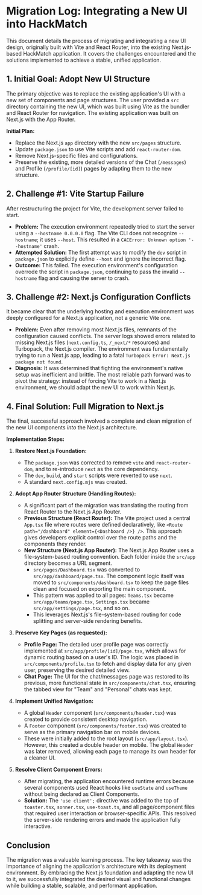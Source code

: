 # Migration Log: Integrating a New UI into HackMatch

This document details the process of migrating and integrating a new UI design, originally built with Vite and React Router, into the existing Next.js-based HackMatch application. It covers the challenges encountered and the solutions implemented to achieve a stable, unified application.

## 1. Initial Goal: Adopt New UI Structure

The primary objective was to replace the existing application's UI with a new set of components and page structures. The user provided a `src` directory containing the new UI, which was built using Vite as the bundler and React Router for navigation. The existing application was built on Next.js with the App Router.

**Initial Plan:**
- Replace the Next.js `app` directory with the new `src/pages` structure.
- Update `package.json` to use Vite scripts and add `react-router-dom`.
- Remove Next.js-specific files and configurations.
- Preserve the existing, more detailed versions of the Chat (`/messages`) and Profile (`/profile/[id]`) pages by adapting them to the new structure.

## 2. Challenge #1: Vite Startup Failure

After restructuring the project for Vite, the development server failed to start.

- **Problem:** The execution environment repeatedly tried to start the server using a `--hostname 0.0.0.0` flag. The Vite CLI does not recognize `--hostname`; it uses `--host`. This resulted in a `CACError: Unknown option '--hostname'` crash.
- **Attempted Solution:** The first attempt was to modify the `dev` script in `package.json` to explicitly define `--host` and ignore the incorrect flag.
- **Outcome:** This failed. The execution environment's configuration overrode the script in `package.json`, continuing to pass the invalid `--hostname` flag and causing the server to crash.

## 3. Challenge #2: Next.js Configuration Conflicts

It became clear that the underlying hosting and execution environment was deeply configured for a Next.js application, not a generic Vite one.

- **Problem:** Even after removing most Next.js files, remnants of the configuration caused conflicts. The server logs showed errors related to missing Next.js files (`next.config.ts`, `/_next/*` resources) and Turbopack, the Next.js compiler. The environment was fundamentally trying to run a Next.js app, leading to a fatal `Turbopack Error: Next.js package not found`.
- **Diagnosis:** It was determined that fighting the environment's native setup was inefficient and brittle. The most reliable path forward was to pivot the strategy: instead of forcing Vite to work in a Next.js environment, we should adapt the new UI to work within Next.js.

## 4. Final Solution: Full Migration to Next.js

The final, successful approach involved a complete and clean migration of the new UI components *into* the Next.js architecture.

**Implementation Steps:**

1.  **Restore Next.js Foundation:**
    - The `package.json` was corrected to remove `vite` and `react-router-dom`, and to re-introduce `next` as the core dependency.
    - The `dev`, `build`, and `start` scripts were reverted to use `next`.
    - A standard `next.config.mjs` was created.

2.  **Adopt App Router Structure (Handling Routes):**
    - A significant part of the migration was translating the routing from React Router to the Next.js App Router.
    - **Previous Structure (React Router):** The Vite project used a central `App.tsx` file where routes were defined declaratively, like `<Route path="/dashboard" element={<Dashboard />} />`. This approach gives developers explicit control over the route paths and the components they render.
    - **New Structure (Next.js App Router):** The Next.js App Router uses a file-system-based routing convention. Each folder inside the `src/app` directory becomes a URL segment.
        - `src/pages/Dashboard.tsx` was converted to `src/app/dashboard/page.tsx`. The component logic itself was moved to `src/components/dashboard.tsx` to keep the page files clean and focused on exporting the main component.
        - This pattern was applied to all pages: `Teams.tsx` became `src/app/teams/page.tsx`, `Settings.tsx` became `src/app/settings/page.tsx`, and so on.
        - This leverages Next.js's file-system-based routing for code splitting and server-side rendering benefits.

3.  **Preserve Key Pages (as requested):**
    - **Profile Page:** The detailed user profile page was correctly implemented at `src/app/profile/[id]/page.tsx`, which allows for dynamic routing based on a user's ID. The logic was placed in `src/components/profile.tsx` to fetch and display data for any given user, preserving the desired detailed view.
    - **Chat Page:** The UI for the chat/messages page was restored to its previous, more functional state in `src/components/chat.tsx`, ensuring the tabbed view for "Team" and "Personal" chats was kept.

4.  **Implement Unified Navigation:**
    - A global `Header` component (`src/components/header.tsx`) was created to provide consistent desktop navigation.
    - A `Footer` component (`src/components/footer.tsx`) was created to serve as the primary navigation bar on mobile devices.
    - These were initially added to the root layout (`src/app/layout.tsx`). However, this created a double header on mobile. The global `Header` was later removed, allowing each page to manage its own header for a cleaner UI.

5.  **Resolve Client Component Errors:**
    - After migrating, the application encountered runtime errors because several components used React hooks like `useState` and `useTheme` without being declared as Client Components.
    - **Solution:** The `'use client';` directive was added to the top of `toaster.tsx`, `sonner.tsx`, `use-toast.ts`, and all page/component files that required user interaction or browser-specific APIs. This resolved the server-side rendering errors and made the application fully interactive.

## Conclusion

The migration was a valuable learning process. The key takeaway was the importance of aligning the application's architecture with its deployment environment. By embracing the Next.js foundation and adapting the new UI to it, we successfully integrated the desired visual and functional changes while building a stable, scalable, and performant application.
